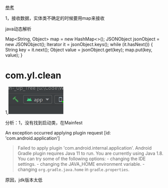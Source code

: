 [参考](https://blog.csdn.net/qq_15975081/article/details/53391640)

1，接收数据，实体类不确定的时候要用map来接收

java动态解析

Map<String, Object> map = new HashMap<>();
JSONObject jsonObject = new JSONObject();
Iterator<String> it = jsonObject.keys();
while (it.hasNext()) {
    String key = it.next();
    Object value = jsonObject.get(key);
    map.put(key, value);
}

# com.yl.clean

1,![错误1--APP报错](../media/pictures/Bug.assets/错误1--APP报错.png)

分析：1，没有找到启动类，在Mainfest

An exception occurred applying plugin request [id: 'com.android.application']
> Failed to apply plugin 'com.android.internal.application'.
> Android Gradle plugin requires Java 11 to run. You are currently using Java 1.8.
> You can try some of the following options:
>      - changing the IDE settings.
>           - changing the JAVA_HOME environment variable.
>           - changing `org.gradle.java.home` in `gradle.properties`.

原因，jdk版本太低
